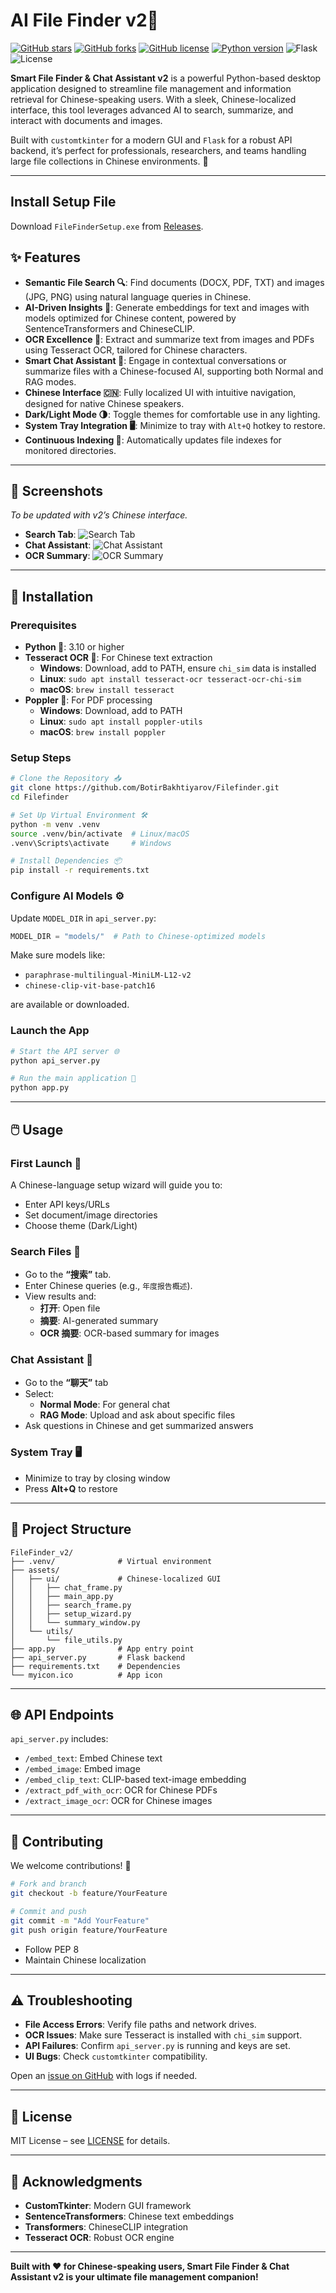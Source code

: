 # AI File Finder v2📂

[![GitHub stars](https://img.shields.io/github/stars/BotirBakhtiyarov/Filefinder?style=social)](https://github.com/BotirBakhtiyarov/Filefinder/stargazers)
[![GitHub forks](https://img.shields.io/github/forks/BotirBakhtiyarov/Filefinder?style=social)](https://github.com/BotirBakhtiyarov/Filefinder/network/members)
[![GitHub license](https://img.shields.io/github/license/BotirBakhtiyarov/Filefinder)](https://github.com/BotirBakhtiyarov/Filefinder/blob/main/LICENSE)
[![Python version](https://img.shields.io/badge/python-3.10%2B-blue)](https://www.python.org/downloads/)
![Flask](https://img.shields.io/badge/Flask-3.0.0-green)
![License](https://img.shields.io/badge/License-MIT-yellow)

**Smart File Finder & Chat Assistant v2** is a powerful Python-based desktop application designed to streamline file management and information retrieval for Chinese-speaking users. With a sleek, Chinese-localized interface, this tool leverages advanced AI to search, summarize, and interact with documents and images.

Built with `customtkinter` for a modern GUI and `Flask` for a robust API backend, it’s perfect for professionals, researchers, and teams handling large file collections in Chinese environments. 🚀

---
## Install Setup File
Download `FileFinderSetup.exe` from [Releases](https://github.com/BotirBakhtiyarov/FileFinder/releases).

## ✨ Features

- **Semantic File Search 🔍**: Find documents (DOCX, PDF, TXT) and images (JPG, PNG) using natural language queries in Chinese.
- **AI-Driven Insights 🤖**: Generate embeddings for text and images with models optimized for Chinese content, powered by SentenceTransformers and ChineseCLIP.
- **OCR Excellence 📸**: Extract and summarize text from images and PDFs using Tesseract OCR, tailored for Chinese characters.
- **Smart Chat Assistant 💬**: Engage in contextual conversations or summarize files with a Chinese-focused AI, supporting both Normal and RAG modes.
- **Chinese Interface 🇨🇳**: Fully localized UI with intuitive navigation, designed for native Chinese speakers.
- **Dark/Light Mode 🌗**: Toggle themes for comfortable use in any lighting.
- **System Tray Integration 🖥️**: Minimize to tray with `Alt+Q` hotkey to restore.
- **Continuous Indexing 🔄**: Automatically updates file indexes for monitored directories.

---

## 📸 Screenshots

*To be updated with v2’s Chinese interface.*

- **Search Tab**: ![Search Tab](screenshots/1.PNG)
- **Chat Assistant**: ![Chat Assistant](screenshots/2.PNG)
- **OCR Summary**: ![OCR Summary](screenshots/3.PNG)

---

## 🚀 Installation

### Prerequisites

- **Python 🐍**: 3.10 or higher
- **Tesseract OCR 📖**: For Chinese text extraction  
  - **Windows**: Download, add to PATH, ensure `chi_sim` data is installed  
  - **Linux**: `sudo apt install tesseract-ocr tesseract-ocr-chi-sim`  
  - **macOS**: `brew install tesseract`
- **Poppler 📄**: For PDF processing  
  - **Windows**: Download, add to PATH  
  - **Linux**: `sudo apt install poppler-utils`  
  - **macOS**: `brew install poppler`

### Setup Steps

```bash
# Clone the Repository 📥
git clone https://github.com/BotirBakhtiyarov/Filefinder.git
cd Filefinder

# Set Up Virtual Environment 🛠️
python -m venv .venv
source .venv/bin/activate  # Linux/macOS
.venv\Scripts\activate     # Windows

# Install Dependencies 📦
pip install -r requirements.txt
```

### Configure AI Models ⚙️

Update `MODEL_DIR` in `api_server.py`:

```python
MODEL_DIR = "models/"  # Path to Chinese-optimized models
```

Make sure models like:

- `paraphrase-multilingual-MiniLM-L12-v2`
- `chinese-clip-vit-base-patch16`

are available or downloaded.

### Launch the App

```bash
# Start the API server 🌐
python api_server.py

# Run the main application 🎉
python app.py
```

---

## 🖱️ Usage

### First Launch 🚀

A Chinese-language setup wizard will guide you to:

- Enter API keys/URLs
- Set document/image directories
- Choose theme (Dark/Light)

### Search Files 🔎

- Go to the **“搜索”** tab.
- Enter Chinese queries (e.g., `年度报告概述`).
- View results and:
  - **打开**: Open file
  - **摘要**: AI-generated summary
  - **OCR 摘要**: OCR-based summary for images

### Chat Assistant 💬

- Go to the **“聊天”** tab
- Select:
  - **Normal Mode**: For general chat
  - **RAG Mode**: Upload and ask about specific files
- Ask questions in Chinese and get summarized answers

### System Tray 🖥️

- Minimize to tray by closing window
- Press **Alt+Q** to restore

---

## 📁 Project Structure

```
FileFinder_v2/
├── .venv/              # Virtual environment
├── assets/
│   ├── ui/             # Chinese-localized GUI
│   │   ├── chat_frame.py
│   │   ├── main_app.py
│   │   ├── search_frame.py
│   │   ├── setup_wizard.py
│   │   └── summary_window.py
│   └── utils/
│       └── file_utils.py
├── app.py              # App entry point
├── api_server.py       # Flask backend
├── requirements.txt    # Dependencies
└── myicon.ico          # App icon
```

---

## 🌐 API Endpoints

`api_server.py` includes:

- `/embed_text`: Embed Chinese text
- `/embed_image`: Embed image
- `/embed_clip_text`: CLIP-based text-image embedding
- `/extract_pdf_with_ocr`: OCR for Chinese PDFs
- `/extract_image_ocr`: OCR for Chinese images

---

## 🤝 Contributing

We welcome contributions! 🌟

```bash
# Fork and branch
git checkout -b feature/YourFeature

# Commit and push
git commit -m "Add YourFeature"
git push origin feature/YourFeature
```

- Follow PEP 8
- Maintain Chinese localization

---

## ⚠️ Troubleshooting

- **File Access Errors**: Verify file paths and network drives.
- **OCR Issues**: Make sure Tesseract is installed with `chi_sim` support.
- **API Failures**: Confirm `api_server.py` is running and keys are set.
- **UI Bugs**: Check `customtkinter` compatibility.

Open an [issue on GitHub](https://github.com/BotirBakhtiyarov/Filefinder/issues) with logs if needed.

---

## 📜 License

MIT License – see [LICENSE](https://github.com/BotirBakhtiyarov/Filefinder/blob/main/LICENSE) for details.

---

## 🙌 Acknowledgments

- **CustomTkinter**: Modern GUI framework
- **SentenceTransformers**: Chinese text embeddings
- **Transformers**: ChineseCLIP integration
- **Tesseract OCR**: Robust OCR engine

---

**Built with ❤️ for Chinese-speaking users, Smart File Finder & Chat Assistant v2 is your ultimate file management companion!**

